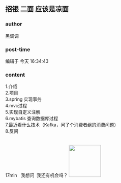 ## 招银 二面  应该是凉面
### author 
黑调调
### post-time 

编辑于  今天 16:34:43
### content 
<div class="post-topic-des nc-post-content">
 <div>
  1.介绍
 </div>
 <div>
  2.项目
 </div>
 <div>
  3.spring 实现事务
 </div>
 <div>
  4.mvc过程
 </div>
 <div>
  5.实现自定义注解
 </div>
 <div>
  6.mybatis 查询数据库过程
 </div>
 <div>
  7.最近看什么技术（Kafka，问了个消费者组的消费问题）
 </div>
 <div>
  8.反问
 </div>
 <div>
  <br/>
 </div>
 <div>
  <br/>
 </div>
 <div>
  17min   我想问  我还有机会吗？
  <img data-card-emoji="[哭笑]" height="100px" src="https://uploadfiles.nowcoder.com/images/20191018/468200_1571397817785_7B6FBD4C592D356E087A0F1053751007" width="100px"/>
 </div>
</div>

